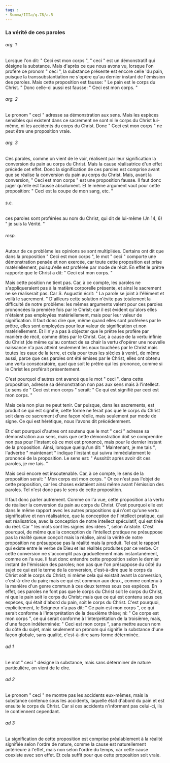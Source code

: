 ```yaml
---
tags : 
- Summa/IIIa/q.78/a.5
---
```


### La vérité de ces paroles

###### arg. 1
Lorsque l'on dit: " Ceci est mon corps ", " ceci " est un démonstratif qui désigne la substance. Mais d'après ce que nous avons vu, lorsque l'on profère ce pronom " ceci ", la substance présente est encore celle 'du pain, puisque la transsubstantiation ne s'opère qu'au dernier instant de l'émission des paroles. Mais cette proposition est fausse: " Le pain est le corps du Christ. " Donc celle-ci aussi est fausse: " Ceci est mon corps. " 

###### arg. 2
Le pronom " ceci " adresse sa démonstration aux sens. Mais les espèces sensibles qui existent dans ce sacrement ne sont ni le corps du Christ lui-même, ni les accidents du corps du Christ. Donc " Ceci est mon corps " ne peut être une proposition vraie. 

###### arg. 3
Ces paroles, comme on vient de le voir, réalisent par leur signification la conversion du pain au corps du Christ. Mais la cause réalisatrice d'un effet précède cet effet. Donc la signification de ces paroles est comprise avant que se réalise la conversion du pain au corps du Christ. Mais, avant la conversion, " Ceci est mon corps " est une proposition fausse. Il faut donc juger qu'elle est fausse absolument. Et le même argument vaut pour cette proposition: " Ceci est la coupe de mon sang, etc. " 

###### s.c.
ces paroles sont proférées au nom du Christ, qui dit de lui-même (Jn 14, 6) " je suis la Vérité. " 

###### resp.
Autour de ce problème les opinions se sont multipliées. Certains ont dit que dans la proposition " Ceci est mon corps ", le mot " ceci " comporte une démonstration pensée et non exercée, car toute cette proposition est prise matériellement, puisqu'elle est proférée par mode de récit. En effet le prêtre rapporte que le Christ a dit: " Ceci est mon corps. " 

Mais cette position ne tient pas. Car, à ce compte, les paroles ne s'appliqueraient pas à la matière corporelle présente, et ainsi le sacrement ne se réaliserait pas. Car S. Augustin écrit: " La parole se joint à l'élément et voilà le sacrement. " D'ailleurs cette solution n'évite pas totalement la difficulté de notre problème: les mêmes arguments valent pour ces paroles prononcées la première fois par le Christ; car il est évident qu'alors elles n'étaient pas employées matériellement, mais pour leur valeur de signification. Il faut donc dire que, même quand elles sont proférées par le prêtre, elles sont employées pour leur valeur de signification et non matériellement. Et il n'y a pas à objecter que le prêtre les profère par manière de récit, comme dites par le Christ. Car, à cause de la vertu infinie du Christ (de même qu'au contact de sa chair la vertu d'opérer une nouvelle naissance n'a pas atteint seulement les eaux touchées par le Christ mais toutes les eaux de la terre, et cela pour tous les siècles à venir), de même aussi, parce que ces paroles ont été émises par le Christ, elles ont obtenu une vertu consécratoire, quel que soit le prêtre qui les prononce, comme si le Christ les proférait présentement. 

C'est pourquoi d'autres ont avancé que le mot " ceci ", dans cette proposition, adresse sa démonstration non pas aux sens mais à l'intellect. Le sens de " Ceci est mon corps " serait: " Ce qui est signifié par ceci est mon corps. " 

Mais cela non plus ne peut tenir. Car puisque, dans les sacrements, est produit ce qui est signifié, cette forme ne ferait pas que le corps du Christ soit dans ce sacrement d'une façon réelle, mais seulement par mode de signe. Ce qui est hérétique, nous l'avons dit précédemment. 

Et c'est pourquoi d'autres ont soutenu que le mot " ceci " adresse sa démonstration aux sens, mais que cette démonstration doit se comprendre non pas pour l'instant où ce mot est prononcé, mais pour le dernier instant de la proposition. Ainsi, lorsque quelqu'un dit: " Maintenant, je me tais ", l'adverbe " maintenant " indique l'instant qui suivra immédiatement le prononcé de la proposition. Le sens est: " Aussitôt après avoir dit ces paroles, je me tais. " 

Mais ceci encore est insoutenable. Car, à ce compte, le sens de la proposition serait: " Mon corps est mon corps. " Or ce n'est pas l'objet de cette proposition, car les choses existaient ainsi même avant l'émission des paroles. Tel n'est donc pas le sens de cette proposition. 

Il faut donc parler autrement. Comme on l'a vue, cette proposition a la vertu de réaliser la conversion du pain au corps du Christ. C'est pourquoi elle est dans le même rapport avec les autres propositions qui n'ont qu'une vertu significative et non réalisatrice, que la conception de l'intellect pratique, qui est réalisatrice, avec la conception de notre intellect spéculatif, qui est tirée du réel. Car " les mots sont les signes des idées ", selon Aristote. C'est pourquoi, de même que la conception de l'intellect pratique ne présuppose pas la réalité queue conçoit mais la réalise, ainsi la vérité de notre proposition ne présuppose pas la réalité mais la produit. Tel est le rapport qui existe entre le verbe de Dieu et les réalités produites par ce verbe. Or cette conversion ne s'accomplit pas graduellement mais instantanément, comme on l'a vue. Il faut donc entendre cette proposition selon le dernier instant de l'émission des paroles; non pas que l'on présuppose du côté du sujet ce qui est le terme de la conversion, c'est-à-dire que le corps du Christ soit le corps du Christ; ni même cela qui existait avant la conversion, c'est-à-dire du pain; mais ce qui est commun aux deux., comme contenu à la manière d'un genre commun à ces deux termes sous ces espèces. En effet, ces paroles ne font pas que le corps du Christ soit le corps du Christ, ni que le pain soit le corps du Christ; mais que ce qui est contenu sous ces espèces, qui était d'abord du pain, soit le corps du Christ. C'est pourquoi, explicitement, le Seigneur n'a pas dit: " Ce pain est mon corps ", ce qui serait conforme à l'interprétation de la deuxième thèse; ni: " Ce corps est mon corps ", ce qui serait conforme à l'interprétation de la troisième, mais, d'une façon indéterminée: " Ceci est mon corps ", sans mettre aucun nom du côté du sujet, mais seulement un pronom qui signifie la substance d'une façon globale, sans qualité, c'est-à-dire sans forme déterminée. 

###### ad 1
Le mot " ceci " désigne la substance, mais sans déterminer de nature particulière, on vient de le dire. 

###### ad 2
Le pronom " ceci " ne montre pas les accidents eux-mêmes, mais la substance contenue sous les accidents, laquelle était d'abord du pain et est ensuite le corps du Christ. Car si ces accidents n'informent pas celui-ci, ils le contiennent cependant. 

###### ad 3
La signification de cette proposition est comprise préalablement à la réalité signifiée selon l'ordre de nature, comme la cause est naturellement antérieure à l'effet, mais non selon l'ordre du temps, car cette cause coexiste avec son effet. Et cela suffit pour que cette proposition soit vraie. 

